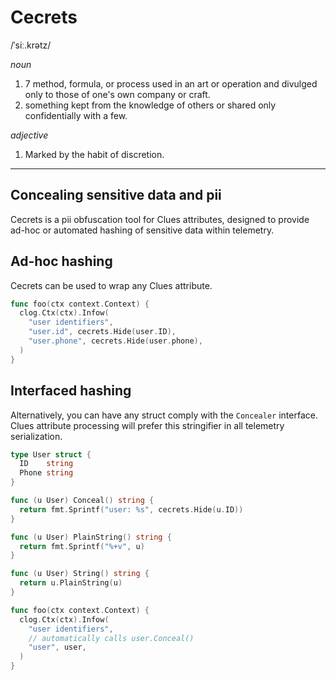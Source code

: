 # Cecrets

/ˈsiː.krətz/

_noun_

1. 7 method, formula, or process used in an art or operation
   and divulged only to those of one's own company or craft.
2. something kept from the knowledge of others or shared
   only confidentially with a few.

_adjective_

1. Marked by the habit of discretion.

---

## Concealing sensitive data and pii

Cecrets is a pii obfuscation tool for Clues attributes, designed
to provide ad-hoc or automated hashing of sensitive data within
telemetry.

## Ad-hoc hashing

Cecrets can be used to wrap any Clues attribute.

```go
func foo(ctx context.Context) {
  clog.Ctx(ctx).Infow(
    "user identifiers",
    "user.id", cecrets.Hide(user.ID),
    "user.phone", cecrets.Hide(user.phone),
  )
}
```

## Interfaced hashing

Alternatively, you can have any struct comply with the `Concealer`
interface. Clues attribute processing will prefer this stringifier
in all telemetry serialization.

```go
type User struct {
  ID    string
  Phone string
}

func (u User) Conceal() string {
  return fmt.Sprintf("user: %s", cecrets.Hide(u.ID))
}

func (u User) PlainString() string {
  return fmt.Sprintf("%+v", u)
}

func (u User) String() string {
  return u.PlainString(u)
}

func foo(ctx context.Context) {
  clog.Ctx(ctx).Infow(
    "user identifiers",
    // automatically calls user.Conceal()
    "user", user,
  )
}
```
